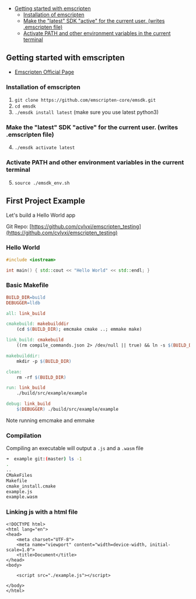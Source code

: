 <!-- vscode-markdown-toc -->
* [Getting started with emscripten](#Gettingstartedwithemscripten)
	* [Installation of emscripten](#Installationofemscripten)
	* [Make the "latest" SDK "active" for the current user. (writes .emscripten file)](#MakethelatestSDKactiveforthecurrentuser.writes.emscriptenfile)
	* [Activate PATH and other environment variables in the current terminal](#ActivatePATHandotherenvironmentvariablesinthecurrentterminal)

<!-- vscode-markdown-toc-config
	numbering=false
	autoSave=true
	/vscode-markdown-toc-config -->
<!-- /vscode-markdown-toc -->


## <a name='Gettingstartedwithemscripten'></a>Getting started with emscripten
- [Emscripten Official Page](https://emscripten.org/)

### <a name='Installationofemscripten'></a>Installation of emscripten
1. `git clone https://github.com/emscripten-core/emsdk.git`
2. `cd emsdk`
3. `./emsdk install latest` (make sure you use latest python3)

### <a name='MakethelatestSDKactiveforthecurrentuser.writes.emscriptenfile'></a>Make the "latest" SDK "active" for the current user. (writes .emscripten file)
4. `./emsdk activate latest`

### <a name='ActivatePATHandotherenvironmentvariablesinthecurrentterminal'></a>Activate PATH and other environment variables in the current terminal
5. `source ./emsdk_env.sh`


## First Project Example
Let's build a Hello World app 

Git Repo: [https://github.com/cvlvxi/emscripten_testing](https://github.com/cvlvxi/emscripten_testing)

### Hello World

```c++
#include <iostream>

int main() { std::cout << "Hello World" << std::endl; }
```


### Basic Makefile

```makefile
BUILD_DIR=build
DEBUGGER=lldb

all: link_build

cmakebuild: makebuilddir
	(cd $(BUILD_DIR); emcmake cmake ..; emmake make)

link_build: cmakebuild
	((rm compile_commands.json 2> /dev/null || true) && ln -s $(BUILD_DIR)/compile_commands.json compile_commands.json)

makebuilddir:
	mkdir -p $(BUILD_DIR)

clean:
	rm -rf $(BUILD_DIR)

run: link_build
	./build/src/example/example

debug: link_build
	$(DEBUGGER) ./build/src/example/example
```

Note running emcmake and emmake 

### Compilation

Compiling an executable will output a `.js` and a `.wasm` file 

```bash
➜  example git:(master) ls -1
.
..
CMakeFiles
Makefile
cmake_install.cmake
example.js
example.wasm
```

### Linking js with a html file

```
<!DOCTYPE html>
<html lang="en">
<head>
    <meta charset="UTF-8">
    <meta name="viewport" content="width=device-width, initial-scale=1.0">
    <title>Document</title>
</head>
<body>

    <script src="./example.js"></script>
    
</body>
</html>
```




